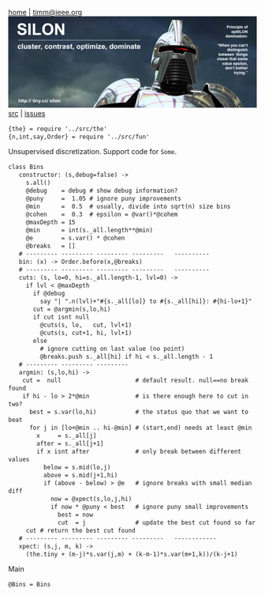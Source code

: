 <a name=top>&nbsp;<p></a>       
[home](http://tiny.cc/silon#top) |
<a href="mailto:timm@ieee.org">timm&commat;ieee.org</a>
<br> [<img width=900 src="https://github.com/timm/silon/raw/master/etc/img/banner.jpg">](http://tiny.cc/silon)<br>
[src](https://github.com/timm/silon/raw/master/src) | 
[issues](http://tiny.cc/silon)


    {the} = require '../src/the'
    {n,int,say,Order} = require '../src/fun'

Unsupervised discretization. Support code for `Some`.

    class Bins
       constructor: (s,debug=false) ->
         s.all()
         @debug    = debug # show debug information?
         @puny     =  1.05 # ignore puny improvements
         @min      =  0.5  # usually, divide into sqrt(n) size bins
         @cohen    =  0.3  # epsilon = @var()*@cohem
         @maxDepth = 15
         @min      = int(s._all.length**@min)
         @e        = s.var() * @cohen
         @breaks   = []
       # --------- --------- --------- ---------   ----------
       bin: (x) -> Order.before(x,@breaks)
       # --------- --------- --------- ---------   ----------
       cuts: (s, lo=0, hi=s._all.length-1, lvl=0) ->
         if lvl < @maxDepth 
           if @debug
             say "| ".n(lvl)+"#{s._all[lo]} to #{s._all[hi]}: #{hi-lo+1}"
           cut = @argmin(s,lo,hi)
           if cut isnt null
             @cuts(s, lo,   cut, lvl+1)
             @cuts(s, cut+1, hi, lvl+1)
           else
             # ignore cutting on last value (no point)
             @breaks.push s._all[hi] if hi < s._all.length - 1
       # --------- --------- ---------
       argmin: (s,lo,hi) ->
        cut =  null                     # default result. null==no break found
        if hi - lo > 2*@min             # is there enough here to cut in two?
          best = s.var(lo,hi)           # the status quo that we want to beat
          for j in [lo+@min .. hi-@min] # (start,end) needs at least @min
            x     = s._all[j]
            after = s._all[j+1]
            if x isnt after             # only break between different values
              below = s.mid(lo,j)
              above = s.mid(j+1,hi)
              if (above - below) > @e   # ignore breaks with small median diff
                now = @xpect(s,lo,j,hi)
                if now * @puny < best   # ignore puny small improvements
                  best = now
                  cut  = j              # update the best cut found so far
         cut # return the best cut found
       # --------- --------- --------- ---------   ------------
       xpect: (s,j, m, k) ->
         (the.tiny + (m-j)*s.var(j,m) + (k-m-1)*s.var(m+1,k))/(k-j+1)

Main 

    @Bins = Bins
